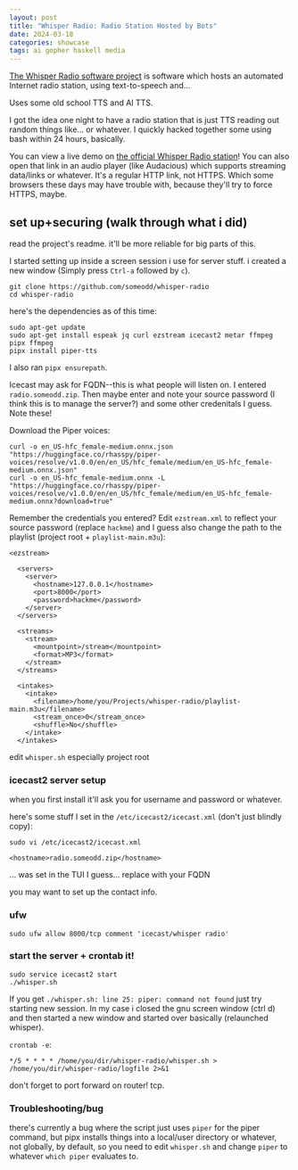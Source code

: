 ```yaml
---
layout: post
title: "Whisper Radio: Radio Station Hosted by Bots"
date: 2024-03-18
categories: showcase
tags: ai gopher haskell media
---
```


[The Whisper Radio software project](https://github.com/someodd/whisper-radio) is software which hosts an automated Internet radio station, using text-to-speech and...

Uses some old school TTS and AI TTS.

I got the idea one night to have a radio station that is just TTS reading out
random things like... or whatever. I quickly hacked together some using bash
within 24 hours, basically.

You can view a live demo on [the official Whisper Radio station](http://radio.someodd.zip:8000/stream)! You can also open that link in an audio player (like Audacious) which supports streaming data/links or whatever. It's a regular HTTP link, not HTTPS. Which some browsers these days may have trouble with, because they'll try to force HTTPS, maybe.

## set up+securing (walk through what i did)

read the project's readme. it'll be more reliable for big parts of this.

I started setting up inside a screen session i use for server stuff. i created a new window (Simply press `Ctrl-a` followed by `c`).

```
git clone https://github.com/someodd/whisper-radio
cd whisper-radio
```

here's the dependencies as of this time:

```
sudo apt-get update
sudo apt-get install espeak jq curl ezstream icecast2 metar ffmpeg pipx ffmpeg
pipx install piper-tts
```

I also ran `pipx ensurepath`.

Icecast may ask for FQDN--this is what people will listen on. I entered `radio.someodd.zip`. Then maybe enter and note your source password (I think this is to manage the server?) and some other credenitals I guess. Note these!

Download the Piper voices:

```
curl -o en_US-hfc_female-medium.onnx.json "https://huggingface.co/rhasspy/piper-voices/resolve/v1.0.0/en/en_US/hfc_female/medium/en_US-hfc_female-medium.onnx.json"
curl -o en_US-hfc_female-medium.onnx -L "https://huggingface.co/rhasspy/piper-voices/resolve/v1.0.0/en/en_US/hfc_female/medium/en_US-hfc_female-medium.onnx?download=true"
```

Remember the credentials you entered? Edit `ezstream.xml` to reflect your source password (replace `hackme`) and I guess also change the path to the playlist (project root + `playlist-main.m3u`):

```
<ezstream>

  <servers>
    <server>
      <hostname>127.0.0.1</hostname>
      <port>8000</port>
      <password>hackme</password>
    </server>
  </servers>

  <streams>
    <stream>
      <mountpoint>/stream</mountpoint>
      <format>MP3</format>
    </stream>
  </streams>

  <intakes>
    <intake>
      <filename>/home/you/Projects/whisper-radio/playlist-main.m3u</filename>
      <stream_once>0</stream_once>
      <shuffle>No</shuffle>
    </intake>
  </intakes>
```

edit `whisper.sh` especially project root

### icecast2 server setup

when you first install it'll ask you for username and password or whatever.

here's some stuff I set in the `/etc/icecast2/icecast.xml` (don't just blindly copy):

`sudo vi /etc/icecast2/icecast.xml`

```
<hostname>radio.someodd.zip</hostname>
```

... was set in the TUI I guess... replace with your FQDN

you may want to set up the contact info.

### ufw

```
sudo ufw allow 8000/tcp comment 'icecast/whisper radio'
```

### start the server + crontab it!

```
sudo service icecast2 start
./whisper.sh
```

If you get `./whisper.sh: line 25: piper: command not found` just try starting new session. In my case i closed the gnu screen window (ctrl d) and then started a new window and started over basically (relaunched whisper).

`crontab -e`:

```
*/5 * * * * /home/you/dir/whisper-radio/whisper.sh > /home/you/dir/whisper-radio/logfile 2>&1
```

don't forget to port forward on router! tcp.

### Troubleshooting/bug

there's currently a bug where the script just uses `piper` for the piper command, but pipx installs things into a local/user directory or whatever, not globally, by default, so you need to edit `whisper.sh` and change `piper` to whatever `which piper` evaluates to.
